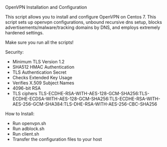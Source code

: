 OpenVPN Installation and Configuration

This script allows you to install and configure OpenVPN on Centos 7. This script sets up openvpn configurations, unbound recursive dns setup, blocks advertisements/malware/tracking domains by DNS, and employs extremely hardened settings.

Make sure you run all the scripts!

Security:
- Minimum TLS Version 1.2
- SHA512 HMAC Authentication
- TLS Authentication Secret
- Checks Extended Key Usage
- Verifies X.509 Subject Names
- 4096-bit RSA
- TLS ciphers TLS-ECDHE-RSA-WITH-AES-128-GCM-SHA256:TLS-ECDHE-ECDSA-WITH-AES-128-GCM-SHA256:TLS-ECDHE-RSA-WITH-AES-256-GCM-SHA384:TLS-DHE-RSA-WITH-AES-256-CBC-SHA256

How to Install:
- Run openvpn.sh
- Run adblock.sh
- Run client.sh
- Transfer the configuration files to your host

